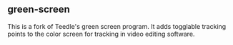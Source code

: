 ## green-screen
This is a fork of Teedle's green screen program. It adds togglable tracking points to the color screen for tracking in video editing software.
